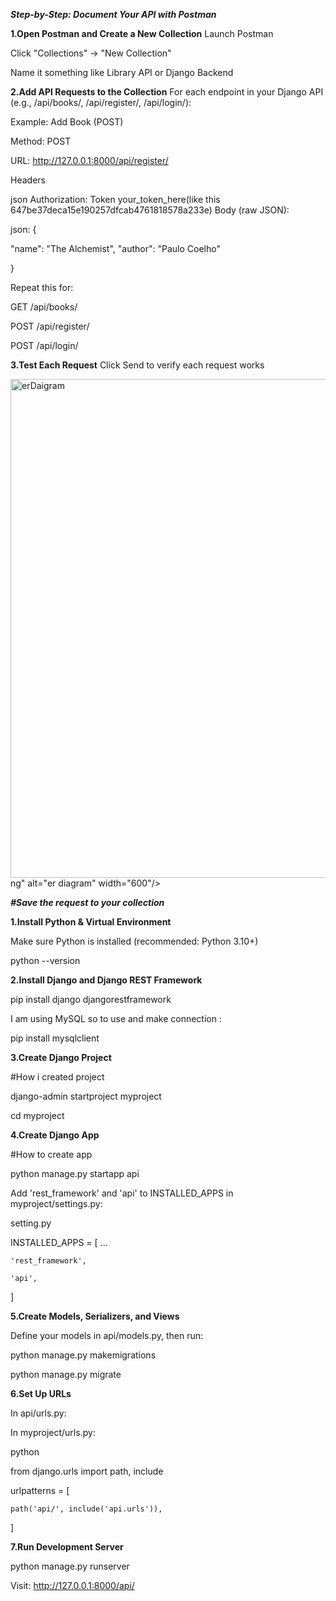 ***Step-by-Step: Document Your API with Postman***

**1.Open Postman and Create a New Collection**
Launch Postman

Click "Collections" → "New Collection"

Name it something like Library API or Django Backend

**2.Add API Requests to the Collection**
For each endpoint in your Django API (e.g., /api/books/, /api/register/, /api/login/):

Example: Add Book (POST)

Method: POST

URL: http://127.0.0.1:8000/api/register/

Headers

json
Authorization: Token your_token_here(like this 647be37deca15e190257dfcab4761818578a233e)
Body (raw JSON):

json:  {

  "name": "The Alchemist",
  "author": "Paulo Coelho"
  
}

Repeat this for:

GET /api/books/

POST /api/register/

POST /api/login/


**3.Test Each Request**
Click Send to verify each request works


<img width="1236" height="798" alt="erDaigram" src="https://github.com/user-attachments/assets/bec777ba-cc57-4670-be2f-28151af814a6" />
ng" alt="er diagram" width="600"/>




***#Save the request to your collection***

**1.Install Python & Virtual Environment**

Make sure Python is installed (recommended: Python 3.10+)

python --version

**2.Install Django and Django REST Framework**

pip install django djangorestframework

I am using MySQL so to use and make connection :

pip install mysqlclient

**3.Create Django Project**

#How i created project

django-admin startproject myproject

cd myproject

**4.Create Django App**

#How to create app

python manage.py startapp api

Add 'rest_framework' and 'api' to INSTALLED_APPS in myproject/settings.py:

setting.py

INSTALLED_APPS = [
    ...
    
    'rest_framework',
    
    'api',
    
]

**5.Create Models, Serializers, and Views**

Define your models in api/models.py, then run:

python manage.py makemigrations

python manage.py migrate

**6.Set Up URLs**

In api/urls.py:

In myproject/urls.py:

python

from django.urls import path, include

urlpatterns = [

    path('api/', include('api.urls')),
    
]

**7.Run Development Server**

python manage.py runserver

Visit: http://127.0.0.1:8000/api/
